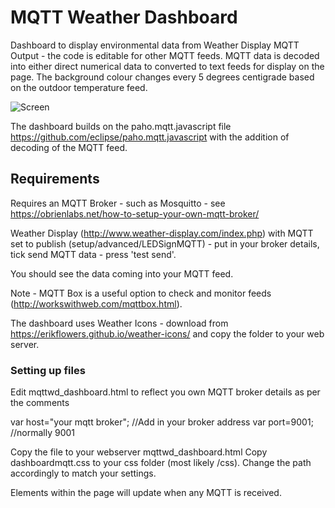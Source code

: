 # MQTT Weather Dashboard 

Dashboard to display environmental data from Weather Display MQTT Output - the code is editable for other MQTT feeds. MQTT data is decoded into either direct numerical data to converted to text feeds for display on the page. The background colour changes every 5 degrees centigrade  based on the outdoor temperature feed.

![Screen](https://github.com/ucl-casa-ce/wd-mqtt-dashboard/blob/master/Screenshot%202020-01-20%20at%2011.49.16.png)

The dashboard builds on the paho.mqtt.javascript file https://github.com/eclipse/paho.mqtt.javascript with the addition of decoding of the MQTT feed.

## Requirements


Requires an MQTT Broker - such as Mosquitto  - see https://obrienlabs.net/how-to-setup-your-own-mqtt-broker/ 

Weather Display (http://www.weather-display.com/index.php) with MQTT set to publish (setup/advanced/LEDSignMQTT) - put in your broker details, tick send MQTT data - press 'test send'. 

You should see the data coming into your MQTT feed. 

Note - MQTT Box is a useful option to check and monitor feeds (http://workswithweb.com/mqttbox.html).

The dashboard uses Weather Icons - download from https://erikflowers.github.io/weather-icons/ and copy the folder to your web server.

### Setting up files 

Edit mqttwd_dashboard.html  to reflect you own MQTT broker details as per the comments

var host="your mqtt broker"; //Add in your broker address
var port=9001; //normally 9001

Copy the file to your webserver mqttwd_dashboard.html 
Copy dashboardmqtt.css to your css folder (most likely /css). Change the path accordingly to match your settings.

Elements within the page will update when any MQTT is received.


